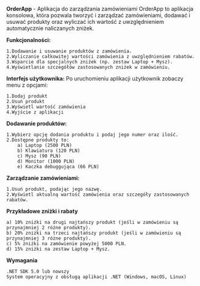 **OrderApp** - Aplikacja do zarządzania zamówieniami
OrderApp to aplikacja konsolowa, która pozwala tworzyć i zarządzać zamówieniami, dodawać i usuwać produkty oraz wyliczać ich wartość z uwzględnieniem automatycznie naliczanych zniżek.

**Funkcjonalności:**

    1.Dodawanie i usuwanie produktów z zamówienia.
    2.Wyliczanie całkowitej wartości zamówienia z uwzględnieniem rabatów.
    3.Wsparcie dla specjalnych zniżek (np. zestaw Laptop + Mysz).
    4.Wyświetlanie szczegółów zastosowanych zniżek w zamówieniu.



 
**Interfejs użytkownika:** Po uruchomieniu aplikacji użytkownik zobaczy menu z opcjami:

	1.Dodaj produkt
	2.Usuń produkt
	3.Wyświetl wartość zamówienia
	4.Wyjście z aplikacji
 
**Dodawanie produktów:**

	1.Wybierz opcję dodania produktu i podaj jego numer oraz ilość.
	2.Dostępne produkty to:
		a) Laptop (2500 PLN)
		b) Klawiatura (120 PLN)
		c) Mysz (90 PLN)
		d) Monitor (1000 PLN)
		e) Kaczka debuggująca (66 PLN)

**Zarządzanie zamówieniami:**

	1.Usuń produkt, podając jego nazwę.
	2.Wyświetl aktualną wartość zamówienia oraz szczegóły zastosowanych rabatów.

 **Przykładowe zniżki i rabaty**
 
	a) 10% zniżki na drugi najtańszy produkt (jeśli w zamówieniu są przynajmniej 2 różne produkty).
	b) 20% zniżki na trzeci najtańszy produkt (jeśli w zamówieniu są przynajmniej 3 różne produkty).
	c) 5% zniżki na zamówienie powyżej 5000 PLN.
	d) 15% zniżki na zestaw Laptop + Mysz.

 **Wymagania**
	
 	.NET SDK 5.0 lub nowszy
	System operacyjny z obsługą aplikacji .NET (Windows, macOS, Linux)

